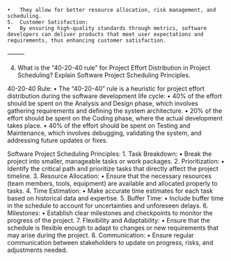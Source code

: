 	•	They allow for better resource allocation, risk management, and scheduling.
	5.	Customer Satisfaction:
	•	By ensuring high-quality standards through metrics, software developers can deliver products that meet user expectations and requirements, thus enhancing customer satisfaction.

⸻

4. What is the “40-20-40 rule” for Project Effort Distribution in Project Scheduling? Explain Software Project Scheduling Principles.

40-20-40 Rule:
	•	The “40-20-40” rule is a heuristic for project effort distribution during the software development life cycle:
	•	40% of the effort should be spent on the Analysis and Design phase, which involves gathering requirements and defining the system architecture.
	•	20% of the effort should be spent on the Coding phase, where the actual development takes place.
	•	40% of the effort should be spent on Testing and Maintenance, which involves debugging, validating the system, and addressing future updates or fixes.

Software Project Scheduling Principles:
	1.	Task Breakdown:
	•	Break the project into smaller, manageable tasks or work packages.
	2.	Prioritization:
	•	Identify the critical path and prioritize tasks that directly affect the project timeline.
	3.	Resource Allocation:
	•	Ensure that the necessary resources (team members, tools, equipment) are available and allocated properly to tasks.
	4.	Time Estimation:
	•	Make accurate time estimates for each task based on historical data and expertise.
	5.	Buffer Time:
	•	Include buffer time in the schedule to account for uncertainties and unforeseen delays.
	6.	Milestones:
	•	Establish clear milestones and checkpoints to monitor the progress of the project.
	7.	Flexibility and Adaptability:
	•	Ensure that the schedule is flexible enough to adapt to changes or new requirements that may arise during the project.
	8.	Communication:
	•	Ensure regular communication between stakeholders to update on progress, risks, and adjustments needed.